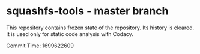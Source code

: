 # squashfs-tools - master branch

This repository contains frozen state of the repository.
Its history is cleared. It is used only for static code
analysis with Codacy.

Commit Time: 1699622609